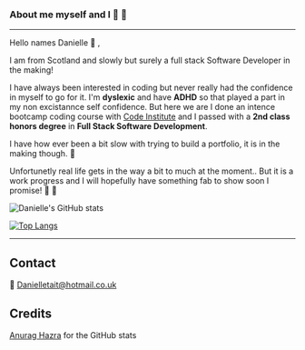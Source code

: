 ### About me myself and I :nail_care: :woman:
---
Hello names Danielle :wave: , 


I am from Scotland and slowly but surely a full stack Software Developer in the making! 

I have always been interested in coding but never really had the confidence in myself to go for it. I'm **dyslexic** and have **ADHD** so that played a part in my non excistannce self confidence. But here we are I done an intence bootcamp coding course with [Code Institute](https://codeinstitute.net) and I passed with a **2nd class honors degree** in **Full Stack Software Development**. 

I have how ever been a bit slow with trying to build a portfolio, it is in the making though. :wrench: 

Unfortunetly real life gets in the way a bit to much at the moment..
But it is a work progress and I will hopefully have something fab to show soon I promise! 💌 :pray:


![Danielle's GitHub stats](https://github-readme-stats.vercel.app/api?username=Taitdanielle&theme=material-palenight&show_icons=true)

[![Top Langs](https://github-readme-stats.vercel.app/api/top-langs/?username=Taitdanielle&theme=material-palenight&show_icons=true)](https://github.com/Taitdanielle/github-readme-stats)



---

## Contact

:email: 
 Danielletait@hotmail.co.uk

## Credits 
[Anurag Hazra](https://github.com/anuraghazra/github-readme-stats) for the GitHub stats